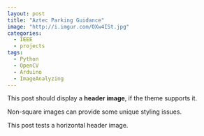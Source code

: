 ```yaml
---
layout: post
title: "Aztec Parking Guidance"
image: "http://i.imgur.com/OXw4ISt.jpg"
categories:
  - IEEE
  - projects
tags:
  - Python
  - OpenCV
  - Arduino
  - ImageAnalyzing
---
```


This post should display a **header image**, if the theme supports it.

Non-square images can provide some unique styling issues.

This post tests a horizontal header image.
